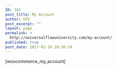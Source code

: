 ```yaml
---
ID: 161
post_title: My Account
author: UfU
post_excerpt: ""
layout: page
permalink: >
  http://universalflowuniversity.com/my-account/
published: true
post_date: 2017-02-10 20:36:34
---
```

[woocommerce_my_account]